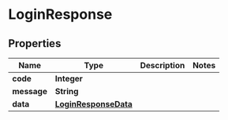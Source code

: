 

# LoginResponse

## Properties

Name | Type | Description | Notes
------------ | ------------- | ------------- | -------------
**code** | **Integer** |  | 
**message** | **String** |  | 
**data** | [**LoginResponseData**](LoginResponseData.md) |  | 




